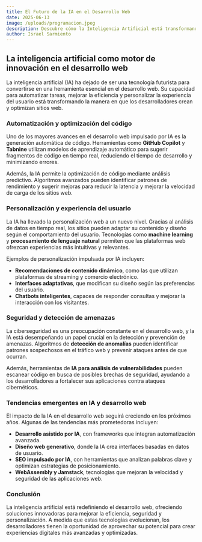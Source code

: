 ```yaml
---
title: El Futuro de la IA en el Desarrollo Web
date: 2025-06-13
image: /uploads/programacion.jpeg
description: Descubre cómo la Inteligencia Artificial está transformando el desarrollo web, desde la automatización de código hasta la personalización y seguridad. Explora tendencias clave y casos de uso.
author: Israel Sarmiento
---
```




## **La inteligencia artificial como motor de innovación en el desarrollo web**

La inteligencia artificial (IA) ha dejado de ser una tecnología futurista para convertirse en una herramienta esencial en el desarrollo web. Su capacidad para automatizar tareas, mejorar la eficiencia y personalizar la experiencia del usuario está transformando la manera en que los desarrolladores crean y optimizan sitios web.

### **Automatización y optimización del código**

Uno de los mayores avances en el desarrollo web impulsado por IA es la generación automática de código. Herramientas como **GitHub Copilot** y **Tabnine** utilizan modelos de aprendizaje automático para sugerir fragmentos de código en tiempo real, reduciendo el tiempo de desarrollo y minimizando errores.

Además, la IA permite la optimización de código mediante análisis predictivo. Algoritmos avanzados pueden identificar patrones de rendimiento y sugerir mejoras para reducir la latencia y mejorar la velocidad de carga de los sitios web.

### **Personalización y experiencia del usuario**

La IA ha llevado la personalización web a un nuevo nivel. Gracias al análisis de datos en tiempo real, los sitios pueden adaptar su contenido y diseño según el comportamiento del usuario. Tecnologías como **machine learning** y **procesamiento de lenguaje natural** permiten que las plataformas web ofrezcan experiencias más intuitivas y relevantes.

Ejemplos de personalización impulsada por IA incluyen:

* **Recomendaciones de contenido dinámico**, como las que utilizan plataformas de streaming y comercio electrónico.
* **Interfaces adaptativas**, que modifican su diseño según las preferencias del usuario.
* **Chatbots inteligentes**, capaces de responder consultas y mejorar la interacción con los visitantes.

### **Seguridad y detección de amenazas**

La ciberseguridad es una preocupación constante en el desarrollo web, y la IA está desempeñando un papel crucial en la detección y prevención de amenazas. Algoritmos de **detección de anomalías** pueden identificar patrones sospechosos en el tráfico web y prevenir ataques antes de que ocurran.

Además, herramientas de **IA para análisis de vulnerabilidades** pueden escanear código en busca de posibles brechas de seguridad, ayudando a los desarrolladores a fortalecer sus aplicaciones contra ataques cibernéticos.

### **Tendencias emergentes en IA y desarrollo web**

El impacto de la IA en el desarrollo web seguirá creciendo en los próximos años. Algunas de las tendencias más prometedoras incluyen:

* **Desarrollo asistido por IA**, con frameworks que integran automatización avanzada.
* **Diseño web generativo**, donde la IA crea interfaces basadas en datos de usuario.
* **SEO impulsado por IA**, con herramientas que analizan palabras clave y optimizan estrategias de posicionamiento.
* **WebAssembly y Jamstack**, tecnologías que mejoran la velocidad y seguridad de las aplicaciones web.

### **Conclusión**

La inteligencia artificial está redefiniendo el desarrollo web, ofreciendo soluciones innovadoras para mejorar la eficiencia, seguridad y personalización. A medida que estas tecnologías evolucionan, los desarrolladores tienen la oportunidad de aprovechar su potencial para crear experiencias digitales más avanzadas y optimizadas.
